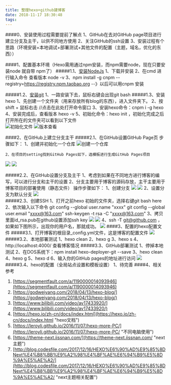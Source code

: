 ```yaml
---
title: 整理hexo+github建博客
date: 2018-11-17 18:30:48
tags: 
---
```

####0、安装使用过程需要提前了解点
		1、GitHub在去对GitHub page项目进行建立分支及主干，以供不同地方使用
		2、关注GitHub的ssh设置
		3、安装过程有个思路（环境安装+本地调试+部署测试+其他文件的配置（主题，域名，优化的东西））

####1、配置基本环境（Hexo需用通过npm安装，而npm需要node，现在只要安装node 就自带 npm了）
#####1.1、[安装NodeJs](http://nodejs.cn/)
		1、下载并安装
		2、在cmd 进行输入命令 查看版本 node -v
		3、npm install -g cnpm --registry=https://registry.npm.taobao.org  --》以后可以用cnpm 安装
	
#####1.2、[安装git](https://gitforwindows.org/)
		1、一路安装下去，鼠标右键会出现git bash
#####1.3、安装hexo
		1、先创建一个文件夹（用来存放所有blog的东西），进入文件夹下。
		2、按shift + 鼠标右击 //点击在此处打开命令窗口
		3、安装hexo命令：cnpm i -g hexo
		4、安装完成后，查看版本 hexo -v
		5、初始化命令：hexo init ，初始化完成之后打开所在的文件夹可以看到以下文件	
![初始化文件](https://i.imgur.com/M8vhxQK.png)
![版本查看](https://i.imgur.com/7pi7K6m.png)
		
####2、在GitHub上建立分支主干
#####2.1、在GitHub设置GitHub Page页
		步骤如下：
			1、创建并初始化一个仓库
![创建一个仓库](https://i.imgur.com/15mnQMx.png)
			
	2、在项目的setting找到GitHub Pages如下，选模板进行生成GitHub Pages项目
![](https://i.imgur.com/wxNUzoN.png)
![](https://i.imgur.com/Oa4Rt8d.png)

#####2.2、在GitHub设置分支及主干
		1、考虑到如果在不同地方进行博客的编写，可以进行分支和主干的设置
		2、分支主要用于博客的源码存放，主干主要用于博客项目的部署使用（静态文件）
		操作步骤如下：
			1、创建分支
![](https://i.imgur.com/XSAqmqm.png)
![](https://i.imgur.com/YWnM8m7.png)
			2、设置分支为默认分支
![](https://i.imgur.com/eNYlMhp.png)	
#####2.3、创建SSH
		1、打开之前hexo 初始的文件夹，选择右键git bash here
		2、依次输入以下命令
			git config --global user.name "xxxx"
			git config --global user.email "xxxx@163.com"
			ssh-keygen -t rsa -C "xxxx@163.com"
		3、拷贝里面id_rsa.pub在github设置添加ssh key
![](https://i.imgur.com/UpZLO9D.png)
![](https://i.imgur.com/fwooR9H.png)
		4、ssh -T git@github.com ，如果如下图所示，出现你的用户名，那就成功。
![](https://i.imgur.com/cfs9DOl.jpg)
####3、配置的hexo配置文件
#####3.1、打开博客的根目录_config.yml文件，这是博客的配置文件
![](https://i.imgur.com/CThcoom.png)
#####3.2、本地部署测试
			1、hexo clean
			2、hexo g
			3、hexo s
			4、http://localhost:4000/  查看博客情况
#####3.3、GitHub部署测试
			1、停掉本地测试
			2、在DOS系统下：npm install hexo-deployer-git --save
			3、hexo clean
			4、hexo g
			5、hexo d
			6、输入你的GitHub pages的地址进行访问
![](https://i.imgur.com/uzc6C8j.png)
#####3.4、hexo的配置（全局站点设置和模板设置）
			1、待完善
####4、相关参考
1. [https://segmentfault.com/a/1190000014093946](https://segmentfault.com/a/1190000014093946)
2. [https://godweiyang.com/2018/04/13/hexo-blog/](https://godweiyang.com/2018/04/13/hexo-blog/)
3. [https://www.bilibili.com/video/av17433920/](https://www.bilibili.com/video/av17433920/)
4. [https://hexo.io/zh-cn/docs/index.html](https://hexo.io/zh-cn/docs/index.html "hexo文档")
5. [https://leroyli.github.io/2016/11/07/hexo-more-PC/](https://leroyli.github.io/2016/11/07/hexo-more-PC/ "不同电脑使用")
6. [https://theme-next.iissnan.com/](https://theme-next.iissnan.com/ "next主题")
7. [http://blog.codesfile.com/2017/12/16/HEXO%E6%90%AD%E9%85%8DNext%E4%B8%BB%E9%A2%98%E4%BF%AE%E6%94%B9%E5%8D%9A%E5%AE%A2/](http://blog.codesfile.com/2017/12/16/HEXO%E6%90%AD%E9%85%8DNext%E4%B8%BB%E9%A2%98%E4%BF%AE%E6%94%B9%E5%8D%9A%E5%AE%A2/ "next主题相关配置")





